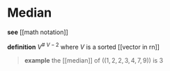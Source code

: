 # Median

**see** [[math notation]]

**definition** $V^{\#\ V - 2}$ where $V$ is a sorted [[vector in rn]]

> **example** the [[median]] of $((1, 2, 2, 3, 4, 7, 9))$ is $3$
